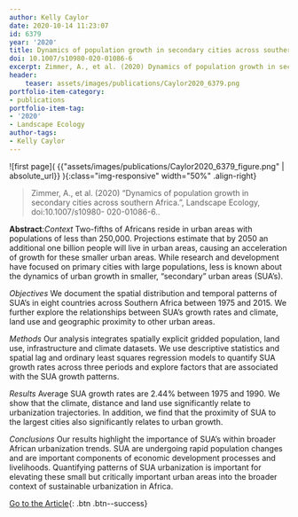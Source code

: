```yaml
---
author: Kelly Caylor
date: 2020-10-14 11:23:07
id: 6379
year: '2020'
title: Dynamics of population growth in secondary cities across southern Africa.
doi: 10.1007/s10980-020-01086-6
excerpt: Zimmer, A., et al. (2020) Dynamics of population growth in secondary cities across southern Africa., Landscape Ecology, doi:10.1007/s10980- 020-01086-6.
header:
    teaser: assets/images/publications/Caylor2020_6379.png
portfolio-item-category:
- publications
portfolio-item-tag:
- '2020'
- Landscape Ecology
author-tags:
- Kelly Caylor
---
```


![first page]( {{"assets/images/publications/Caylor2020_6379_figure.png" | absolute_url}} ){:class="img-responsive" width="50%" .align-right}


> Zimmer, A., et al. (2020) “Dynamics of population growth in secondary cities across southern Africa.”, Landscape Ecology, doi:10.1007/s10980- 020-01086-6..


**Abstract**:*Context* 
Two-fifths of Africans reside in urban areas with populations of less than 250,000. Projections estimate that by 2050 an additional one billion people will live in urban areas, causing an acceleration of growth for these smaller urban areas. While research and development have focused on primary cities with large populations, less is known about the dynamics of urban growth in smaller, “secondary” urban areas (SUA’s).

*Objectives*
We document the spatial distribution and temporal patterns of SUA’s in eight countries across Southern Africa between 1975 and 2015. We further explore the relationships between SUA’s growth rates and climate, land use and geographic proximity to other urban areas.

*Methods*
Our analysis integrates spatially explicit gridded population, land use, infrastructure and climate datasets. We use descriptive statistics and spatial lag and ordinary least squares regression models to quantify SUA growth rates across three periods and explore factors that are associated with the SUA growth patterns.

*Results*
Average SUA growth rates are 2.44% between 1975 and 1990. We show that the climate, distance and land use significantly relate to urbanization trajectories. In addition, we find that the proximity of SUA to the largest cities also significantly relates to urban growth.

*Conclusions*
Our results highlight the importance of SUA’s within broader African urbanization trends. SUA are undergoing rapid population changes and are important components of economic development processes and livelihoods. Quantifying patterns of SUA urbanization is important for elevating these small but critically important urban areas into the broader context of sustainable urbanization in Africa.


[Go to the Article](https://link.springer.com/article/10.1007/s10980-020-01086-6){: .btn .btn--success}